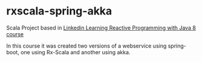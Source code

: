 # rxscala-spring-akka
Scala Project based in [Linkedin Learning Reactive Programming with Java 8 course](https://www.linkedin.com/learning/reactive-programming-with-java-8)

In this course it was created two versions of a webservice using spring-boot, one using Rx-Scala and another using akka.



